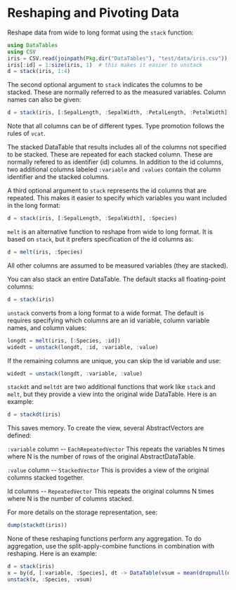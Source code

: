 # Reshaping and Pivoting Data

Reshape data from wide to long format using the `stack` function:

```julia
using DataTables
using CSV
iris = CSV.read(joinpath(Pkg.dir("DataTables"), "test/data/iris.csv"))
iris[:id] = 1:size(iris, 1)  # this makes it easier to unstack
d = stack(iris, 1:4)
```

The second optional argument to `stack` indicates the columns to be stacked. These are normally referred to as the measured variables. Column names can also be given:

```julia
d = stack(iris, [:SepalLength, :SepalWidth, :PetalLength, :PetalWidth])
```

Note that all columns can be of different types. Type promotion follows the rules of `vcat`.

The stacked DataTable that results includes all of the columns not specified to be stacked. These are repeated for each stacked column. These are normally refered to as identifier (id) columns. In addition to the id columns, two additional columns labeled `:variable` and `:values` contain the column identifier and the stacked columns.

A third optional argument to `stack` represents the id columns that are repeated. This makes it easier to specify which variables you want included in the long format:

```julia
d = stack(iris, [:SepalLength, :SepalWidth], :Species)
```

`melt` is an alternative function to reshape from wide to long format. It is based on `stack`, but it prefers specification of the id columns as:

```julia
d = melt(iris, :Species)
```

All other columns are assumed to be measured variables (they are stacked).

You can also stack an entire DataTable. The default stacks all floating-point columns:

```julia
d = stack(iris)
```

`unstack` converts from a long format to a wide format. The default is requires specifying which columns are an id variable, column variable names, and column values:

```julia
longdt = melt(iris, [:Species, :id])
widedt = unstack(longdt, :id, :variable, :value)
```

If the remaining columns are unique, you can skip the id variable and use:

```julia
widedt = unstack(longdt, :variable, :value)
```

`stackdt` and `meltdt` are two additional functions that work like `stack` and `melt`, but they provide a view into the original wide DataTable. Here is an example:

```julia
d = stackdt(iris)
```

This saves memory. To create the view, several AbstractVectors are defined:

`:variable` column -- `EachRepeatedVector`
This repeats the variables N times where N is the number of rows of the original AbstractDataTable.

`:value` column -- `StackedVector`
This is provides a view of the original columns stacked together.

Id columns -- `RepeatedVector`
This repeats the original columns N times where N is the number of columns stacked.

For more details on the storage representation, see:

```julia
dump(stackdt(iris))
```

None of these reshaping functions perform any aggregation. To do aggregation, use the split-apply-combine functions in combination with reshaping. Here is an example:

```julia
d = stack(iris)
x = by(d, [:variable, :Species], dt -> DataTable(vsum = mean(dropnull(dt[:value]))))
unstack(x, :Species, :vsum)
```
